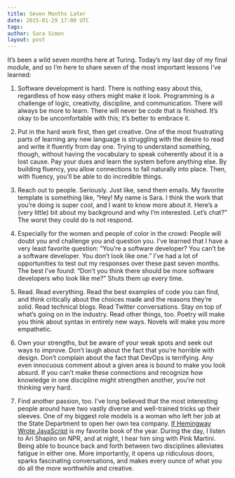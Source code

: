 ```yaml
---
title: Seven Months Later
date: 2015-01-29 17:00 UTC
tags:
author: Sara Simon
layout: post
---
```


It’s been a wild seven months here at Turing. Today’s my last day of my final module, and so I’m here to share seven of the most important lessons I’ve learned:

1. Software development is hard. There is nothing easy about this, regardless of how easy others might make it look. Programming is a challenge of logic, creativity, discipline, and communication. There will always be more to learn. There will never be code that is finished. It’s okay to be uncomfortable with this; it’s better to embrace it.

2. Put in the hard work first, then get creative. One of the most frustrating parts of learning any new language is struggling with the desire to read and write it fluently from day one. Trying to understand something, though, without having the vocabulary to speak coherently about it is a lost cause. Pay your dues and learn the system before anything else. By building fluency, you allow connections to fall naturally into place. Then, with fluency, you’ll be able to do incredible things.

3. Reach out to people. Seriously. Just like, send them emails. My favorite template is something like, “Hey! My name is Sara. I think the work that you’re doing is super cool, and I want to know more about it. Here’s a (very little) bit about my background and why I’m interested. Let’s chat?” The worst they could do is not respond.

4. Especially for the women and people of color in the crowd: People will doubt you and challenge you and question you. I’ve learned that I have a very least favorite question: “You’re a software developer? You can’t be a software developer. You don’t look like one.” I’ve had a lot of opportunities to test out my responses over these past seven months. The best I’ve found: “Don’t you think there should be more software developers who look like me?” Shuts them up every time.

5. Read. Read everything. Read the best examples of code you can find, and think critically about the choices made and the reasons they’re solid. Read technical blogs. Read Twitter conversations. Stay on top of what’s going on in the industry. Read other things, too. Poetry will make you think about syntax in entirely new ways. Novels will make you more empathetic.

6. Own your strengths, but be aware of your weak spots and seek out ways to improve. Don’t laugh about the fact that you’re horrible with design. Don’t complain about the fact that DevOps is terrifying. Any even innocuous comment about a given area is bound to make you look absurd. If you can’t make these connections and recognize how knowledge in one discipline might strengthen another, you’re not thinking very hard.

7. Find another passion, too. I’ve long believed that the most interesting people around have two vastly diverse and well-trained tricks up their sleeves. One of my biggest role models is a woman who left her job at the State Department to open her own tea company. [If Hemingway Wrote JavaScript](http://anguscroll.com/hemingway/) is my favorite book of the year. During the day, I listen to Ari Shapiro on NPR, and at night, I hear him sing with Pink Martini. Being able to bounce back and forth between two disciplines alleviates fatigue in either one. More importantly, it opens up ridiculous doors, sparks fascinating conversations, and makes every ounce of what you do all the more worthwhile and creative.
